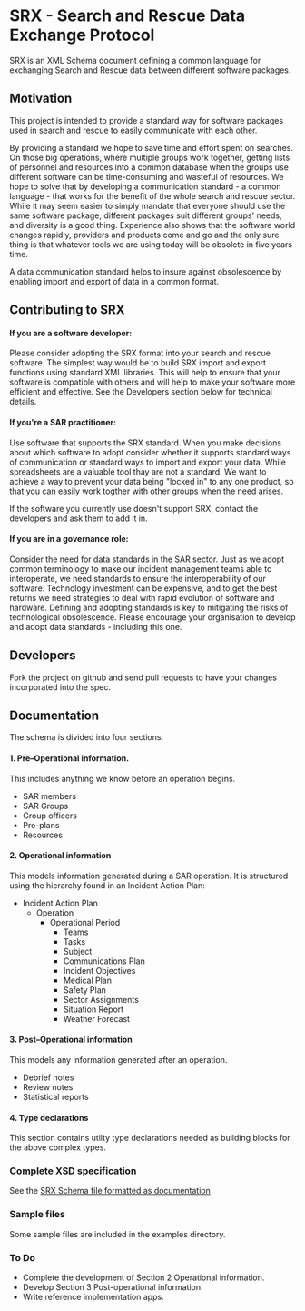 # SRX - Search and Rescue Data Exchange Protocol

SRX is an XML Schema document defining a common language for exchanging Search and Rescue data between different software packages.


## Motivation

This project is intended to provide a standard way for software packages used in search and rescue to easily communicate with each other. 

By providing a standard we hope to save time and effort spent on searches. On those big operations, where multiple groups work together, getting lists of personnel and resources into a common database when the groups use different software can be time-consuming and wasteful of resources. We hope to solve that by developing a communication standard - a common language - that works for the benefit of the whole search and rescue sector. While it may seem easier to simply mandate that everyone should use the same software package, different packages suit different groups' needs, and diversity is a good thing. Experience also shows that the software world changes rapidly, providers and products come and go and the only sure thing is that whatever tools we are using today will be obsolete in five years time. 


A data communication standard helps to insure against obsolescence by enabling import and export of data in a common format. 


## Contributing to SRX

#### If you are a software developer:

Please consider adopting the SRX format into your search and rescue software. The simplest way would be to build SRX import and export functions using standard XML libraries. This will help to ensure that your software is compatible with others and will help to make your software more efficient and effective. See the Developers section below for technical details. 

#### If you're a SAR practitioner:

Use software that supports the SRX standard. When you make decisions about which software to adopt consider whether it supports standard ways of communication or standard ways to import and export your data. While spreadsheets are a valuable tool thay are not a standard. We want to achieve a way to prevent your data being "locked in" to any one product, so that you can easily work togther with other groups when the need arises. 

If the software you currently use doesn't support SRX, contact the developers and ask them to add it in. 

#### If you are in a governance role:

Consider the need for data standards in the SAR sector. Just as we adopt common terminology to make our incident management teams able to interoperate, we need standards to ensure the interoperability of our software. Technology investment can be expensive, and to get the best returns we need strategies to deal with rapid evolution of software and hardware. Defining and adopting standards is key to mitigating the risks of technological obsolescence. Please encourage your organisation to develop and adopt data standards - including this one. 



## Developers

Fork the project on github and send pull requests to have your changes incorporated into the spec.

## Documentation

The schema is divided into four sections. 

#### 1. Pre–Operational information.
   This includes anything we know before an operation begins.

   - SAR members
   - SAR Groups
   - Group officers
   - Pre-plans
   - Resources

#### 2. Operational information 

   This models information generated during a SAR operation. It is structured using the hierarchy found in an Incident Action Plan:

   - Incident Action Plan
      - Operation
         - Operational Period
            - Teams
            - Tasks
            - Subject
            - Communications Plan
            - Incident Objectives
            - Medical Plan
            - Safety Plan
            - Sector Assignments
            - Situation Report
            - Weather Forecast

#### 3. Post–Operational information

   This models any information generated after an operation. 
   - Debrief notes
   - Review notes
   - Statistical reports
		
#### 4. Type declarations

   This section contains utilty type declarations needed as building blocks for the above complex types. 
   
   
### Complete XSD specification 

See the [SRX Schema file formatted as documentation](http://www.landsar.org.nz/SRX/1/0) 

### Sample files

Some sample files are included in the examples directory.

### To Do
 
   - Complete the development of Section 2 Operational information.
   - Develop Section 3 Post-operational information. 
   - Write reference implementation apps.




   